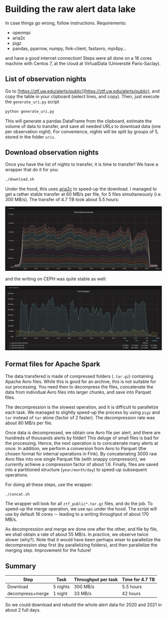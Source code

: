# Building the raw alert data lake

In case things go wrong, follow instructions. Requirements:

- openmpi
- aria2c
- pigz
- pandas, pyarrow, numpy, fink-client, fastavro, mpi4py...

and have a good internet connection! Steps were all done on a 16 cores machine with Centos 7, at the cloud at VirtualData (Université Paris-Saclay).

## List of observation nights

Go to [https://ztf.uw.edu/alerts/public](https://ztf.uw.edu/alerts/public), and copy the table in your clipboard (select lines, and copy). Then, just execute the `generate_uri.py` script

```bash
python generate_uri.py
```

This will generate a pandas DataFrame from the clipboard, estimate the volume of data to transfer, and save all needed URLs to download data (one per observation night). For convenience, nights will be split by groups of 5, stored in the folder `uris`.

## Download observation nights

Once you have the list of nights to transfer, it is time to transfer! We have a wrapper that do it for you:

```bash
./download.sh
```

Under the hood, this uses [aria2c](https://aria2.github.io/manual/en/html/index.html) to speed-up the download. I managed to get a rather stable transfer at 60 MB/s per file, for 5 files simultaneously (i.e. 300 MB/s). The transfer of 4.7 TB took about 5.5 hours:

![toto](.github/network.png)

and the writing on CEPH was quite stable as well:

![toto](.github/write_ceph.png)


## Format files for Apache Spark

The data transfered is made of compressed folders (`.tar.gz`) containing Apache Avro files. While this is good for an archive, this is not suitable for our processing. You need then to decompress the files, concatenate the data from individual Avro files into larger chunks, and save into Parquet files. 

The decompression is the slowest operation, and it is difficult to parallelize each task. We managed to slightly speed-up the process by using `pigz` and `tar` instead of `tar` alone (factor of 2 faster). The decompression rate was about 80 MB/s per file.

Once data is decompressed, we obtain one Avro file per alert, and there are hundreds of thousands alerts by folder! This deluge of small files is bad for the processing. Hence, the next operation is to concatenate many alerts at once. In addition, we perform a conversion from Avro to Parquet (the chosen format for internal operations in Fink). By concatenating 3000 raw Avro files into one single Parquet file (with snappy compression), we currently achieve a compression factor of about 1.6. Finally, files are saved into a partitioned structure (`year/month/day`) to speed-up subsequent operations. 


For doing all these steps, use the wrapper:

```bash
./concat.sh
```

The wrapper will look for all `ztf_public*.tar.gz` files, and do the job. To speed-up the merge operation, we use `mpi` under the hood. The script will use by default 16 cores -- leading to a writing throughput of about 170 MB/s.

As decompression and merge are done one after the other, and file by file, we shall obtain a rate of about 55 MB/s. In practice, we observe twice slower (why?). Note that it would have been perhaps wiser to parallelize the decompression step first (by parallelizing folders), and then parallelize the merging step. Improvement for the future!

## Summary

| Step | Task | Throughput per task | Time for 4.7 TB |
|------|---------------|------|-----------------|
| Download | 5 nights | 300 MB/s | 5.5 hours |
| decompress+merge | 1 night | 33 MB/s | 42 hours |

So we could download and rebuild the whole alert data for 2020 and 2021 in about 2 full days.